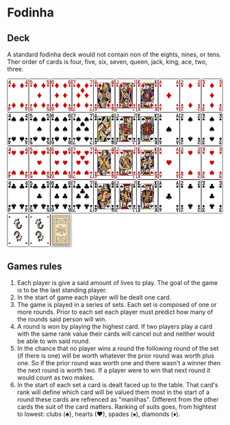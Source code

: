 # Fodinha

## Deck

A standard fodinha deck would not contain non of the eights, nines, or tens. Ther order of cards is four, five, six, seven, queen, jack, king, ace, two, three. 

![Image of cards](src/Main/Images/cards.png)

## Games rules

1. Each player is give a said amount of lives to play. The goal of the game is to be the last standing player. 
2. In the start of game each player will be dealt one card. 
3. The game is played in a series of sets. Each set is composed of one or more rounds. Prior to each set each player must predict how many of the rounds said person will win.
4. A round is won by playing the highest card. If two players play a card with the same rank value their cards will cancel out and neither would be able to win said round. 
5. In the chance that no player wins a round the following round of the set (if there is one) will be worth whatever the prior round was worth plus one. So if the prior round was worth one and there wasn't a winner then the next round is worth two. If a player were to win that next round it would count as two makes. 
6. In the start of each set a card is dealt faced up to the table. That card's rank will define which card will be valued them most in the start of a round these cards are refrenced as "manilhas". Different from the other cards the suit of the card matters. Ranking of suits goes, from hightest to lowest: clubs (♣), hearts (♥), spades (♠), diamonds (♦). 
